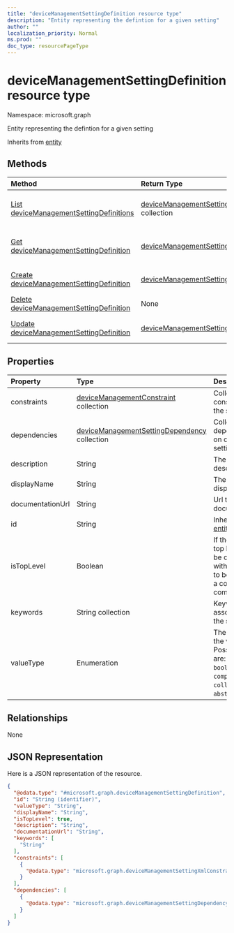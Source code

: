 ```yaml
---
title: "deviceManagementSettingDefinition resource type"
description: "Entity representing the defintion for a given setting"
author: ""
localization_priority: Normal
ms.prod: ""
doc_type: resourcePageType
---
```


# deviceManagementSettingDefinition resource type


Namespace: microsoft.graph

Entity representing the defintion for a given setting


Inherits from [entity](../resources/entity.md)

## Methods
|Method|Return Type|Description|
|:---|:---|:---|
|[List deviceManagementSettingDefinitions](../api/devicemanagementsettingdefinition-list.md)|[deviceManagementSettingDefinition](../resources/devicemanagementsettingdefinition.md) collection|List properties and relationships of the [deviceManagementSettingDefinition](../resources/devicemanagementsettingdefinition.md) objects.|
|[Get deviceManagementSettingDefinition](../api/devicemanagementsettingdefinition-get.md)|[deviceManagementSettingDefinition](../resources/devicemanagementsettingdefinition.md)|Read properties and relationships of the [deviceManagementSettingDefinition](../resources/devicemanagementsettingdefinition.md) object.|
|[Create deviceManagementSettingDefinition](../api/devicemanagementsettingdefinition-create.md)|[deviceManagementSettingDefinition](../resources/devicemanagementsettingdefinition.md)|Create a new [deviceManagementSettingDefinition](../resources/devicemanagementsettingdefinition.md) object.|
|[Delete deviceManagementSettingDefinition](../api/devicemanagementsettingdefinition-delete.md)|None|Deletes a [deviceManagementSettingDefinition](../resources/devicemanagementsettingdefinition.md).|
|[Update deviceManagementSettingDefinition](../api/devicemanagementsettingdefinition-update.md)|[deviceManagementSettingDefinition](../resources/devicemanagementsettingdefinition.md)|Update the properties of a [deviceManagementSettingDefinition](../resources/devicemanagementsettingdefinition.md) object.|

## Properties
|Property|Type|Description|
|:---|:---|:---|
|constraints|[deviceManagementConstraint](../resources/devicemanagementconstraint.md) collection|Collection of constraints for the setting value|
|dependencies|[deviceManagementSettingDependency](../resources/devicemanagementsettingdependency.md) collection|Collection of dependencies on other settings|
|description|String|The setting's description|
|displayName|String|The setting's display name|
|documentationUrl|String|Url to setting documentation|
|id|String| Inherited from [entity](../resources/entity.md)|
|isTopLevel|Boolean|If the setting is top level, it can be configured without the need to be wrapped in a collection or complex setting|
|keywords|String collection|Keywords associated with the setting|
|valueType|Enumeration|The data type of the value. Possible values are: `integer`, `boolean`, `string`, `complex`, `collection`, `abstractComplex`.|

## Relationships
None

## JSON Representation
Here is a JSON representation of the resource.
<!-- {
  "blockType": "resource",
  "keyProperty": "id",
  "@odata.type": "microsoft.graph.deviceManagementSettingDefinition",
  "baseType": "microsoft.graph.entity",
  "openType": false
}
-->
``` json
{
  "@odata.type": "#microsoft.graph.deviceManagementSettingDefinition",
  "id": "String (identifier)",
  "valueType": "String",
  "displayName": "String",
  "isTopLevel": true,
  "description": "String",
  "documentationUrl": "String",
  "keywords": [
    "String"
  ],
  "constraints": [
    {
      "@odata.type": "microsoft.graph.deviceManagementSettingXmlConstraint"
    }
  ],
  "dependencies": [
    {
      "@odata.type": "microsoft.graph.deviceManagementSettingDependency"
    }
  ]
}
```

